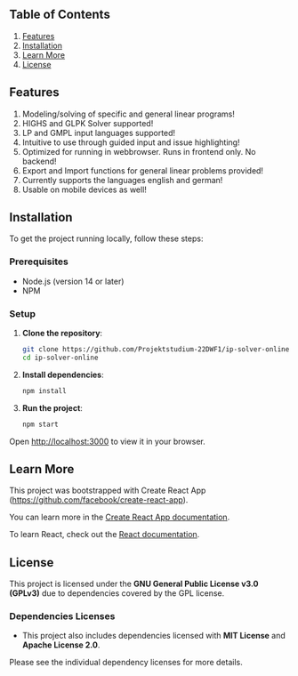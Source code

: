 ## Table of Contents

1. [Features](#features)
2. [Installation](#installation)
3. [Learn More](#learn-lore)
4. [License](#license)

## Features

1. Modeling/solving of specific and general linear programs!
2. HIGHS and GLPK Solver supported!
3. LP and GMPL input languages supported!
4. Intuitive to use through guided input and issue highlighting!
5. Optimized for running in webbrowser. Runs in frontend only. No backend!
6. Export and Import functions for general linear problems provided!
7. Currently supports the languages english and german!
8. Usable on mobile devices as well!

## Installation

To get the project running locally, follow these steps:

### Prerequisites

- Node.js (version 14 or later)
- NPM

### Setup

1. **Clone the repository**:

   ```bash
   git clone https://github.com/Projektstudium-22DWF1/ip-solver-online.git
   cd ip-solver-online

2. **Install dependencies**:
   ```bash
   npm install

3. **Run the project**:
   ```bash
   npm start

Open [http://localhost:3000](http://localhost:3000) to view it in your browser.

## Learn More

This project was bootstrapped with Create React App (https://github.com/facebook/create-react-app).

You can learn more in the [Create React App documentation](https://facebook.github.io/create-react-app/docs/getting-started).

To learn React, check out the [React documentation](https://reactjs.org/).

## License

This project is licensed under the **GNU General Public License v3.0 (GPLv3)** due to dependencies covered by the GPL license.

### Dependencies Licenses

- This project also includes dependencies licensed with **MIT License** and **Apache License 2.0**.

Please see the individual dependency licenses for more details.